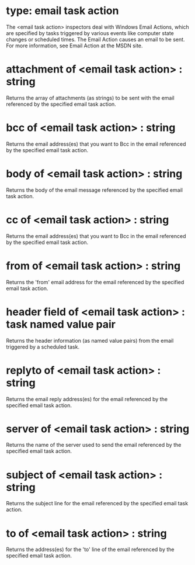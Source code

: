 # type: email task action

The &lt;email task action&gt; inspectors deal with Windows Email Actions, which are specified by tasks triggered by various events like computer state changes or scheduled times. The Email Action causes an email to be sent. For more information, see Email Action at the MSDN site.

# attachment of &lt;email task action&gt; : string

Returns the array of attachments (as strings) to be sent with the email referenced by the specified email task action.

# bcc of &lt;email task action&gt; : string

Returns the email address(es) that you want to Bcc in the email referenced by the specified email task action.

# body of &lt;email task action&gt; : string

Returns the body of the email message referenced by the specified email task action.

# cc of &lt;email task action&gt; : string

Returns the email address(es) that you want to Bcc in the email referenced by the specified email task action.

# from of &lt;email task action&gt; : string

Returns the &#39;from&#39; email address for the email referenced by the specified email task action.

# header field of &lt;email task action&gt; : task named value pair

Returns the header information (as named value pairs) from the email triggered by a scheduled task.

# replyto of &lt;email task action&gt; : string

Returns the email reply address(es) for the email referenced by the specified email task action.

# server of &lt;email task action&gt; : string

Returns the name of the server used to send the email referenced by the specified email task action.

# subject of &lt;email task action&gt; : string

Returns the subject line for the email referenced by the specified email task action.

# to of &lt;email task action&gt; : string

Returns the address(es) for the &#39;to&#39; line of the email referenced by the specified email task action.

